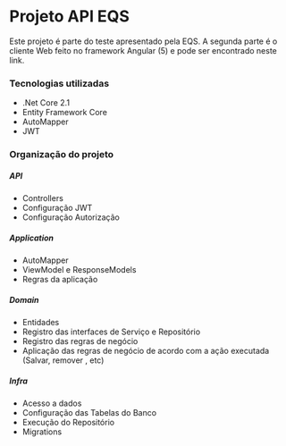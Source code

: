 # Projeto API EQS

Este projeto é parte do teste apresentado pela EQS. A segunda parte é o cliente Web feito no framework Angular (5) e pode ser encontrado neste link.

### Tecnologias utilizadas 
* .Net Core 2.1
* Entity Framework Core
* AutoMapper
* JWT

### Organização do projeto
##### API
* Controllers
* Configuração JWT
* Configuração Autorização

##### Application
* AutoMapper
* ViewModel e ResponseModels
* Regras da aplicação

##### Domain
* Entidades
* Registro das interfaces de Serviço e Repositório
* Registro das regras de negócio
* Aplicação das regras de negócio de acordo com a ação executada (Salvar, remover , etc)

##### Infra
* Acesso a dados
* Configuração das Tabelas do Banco
* Execução do Repositório
* Migrations
